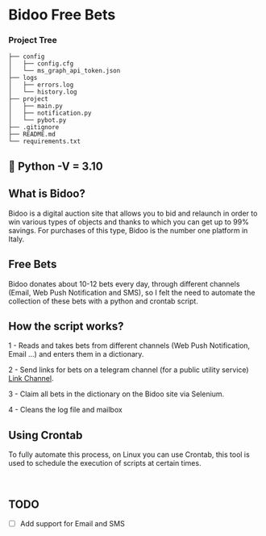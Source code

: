 # Bidoo Free Bets

### Project Tree
```
├── config
│   ├── config.cfg
│   └── ms_graph_api_token.json
├── logs
│   ├── errors.log
│   └── history.log
├── project
│   ├── main.py
│   ├── notification.py
│   └── pybot.py
├── .gitignore
├── README.md
└── requirements.txt

```

🐍 Python -V = 3.10
-------

## What is Bidoo?

Bidoo is a digital auction site that allows you to bid and relaunch in order to win various types of objects and thanks to which you can get up to 99% savings. For purchases of this type, Bidoo is the number one platform in Italy.

## Free Bets

Bidoo donates about 10-12 bets every day, through different channels (Email, Web Push Notification and SMS), so I felt the need to automate the collection of these bets with a python and crontab script.

## How the script works?

1 - Reads and takes bets from different channels (Web Push Notification, Email ...) and enters them in a dictionary.

2 - Send links for bets on a telegram channel (for a public utility service) [Link Channel](https://t.me/bidoo_puntate_gratis "Bidoo - Puntate Gratis").

3 - Claim all bets in the dictionary on the Bidoo site via Selenium.

4 - Cleans the log file and mailbox

## Using Crontab

To fully automate this process, on Linux you can use Crontab, this tool is used to schedule the execution of scripts at certain times.

<br>

## TODO

- [ ] Add support for Email and SMS

<br>